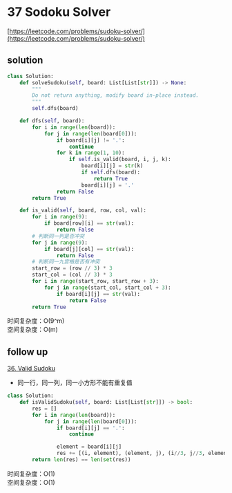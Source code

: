 # 37 Sodoku Solver
[https://leetcode.com/problems/sudoku-solver/](https://leetcode.com/problems/sudoku-solver/)


## solution

```python
class Solution:
    def solveSudoku(self, board: List[List[str]]) -> None:
        """
        Do not return anything, modify board in-place instead.
        """
        self.dfs(board)

    def dfs(self, board):
        for i in range(len(board)):
            for j in range(len(board[0])):
                if board[i][j] != '.':
                    continue
                for k in range(1, 10):
                    if self.is_valid(board, i, j, k):
                        board[i][j] = str(k)
                        if self.dfs(board):
                            return True
                        board[i][j] = '.'
                return False
        return True

    def is_valid(self, board, row, col, val):
        for i in range(9):
            if board[row][i] == str(val):
                return False
        # 判断同一列是否冲突
        for j in range(9):
            if board[j][col] == str(val):
                return False
        # 判断同一九宫格是否有冲突
        start_row = (row // 3) * 3
        start_col = (col // 3) * 3
        for i in range(start_row, start_row + 3):
            for j in range(start_col, start_col + 3):
                if board[i][j] == str(val):
                    return False
        return True
```
时间复杂度：O(9^m) <br>
空间复杂度：O(m)


## follow up

[36. Valid Sudoku](https://leetcode.com/problems/valid-sudoku/)

- 同一行，同一列，同一小方形不能有重复值

```python
class Solution:
    def isValidSudoku(self, board: List[List[str]]) -> bool:
        res = []
        for i in range(len(board)):
            for j in range(len(board[0])):
                if board[i][j] == '.':
                    continue

                element = board[i][j]
                res += [(i, element), (element, j), (i//3, j//3, element)]
        return len(res) == len(set(res))
```
时间复杂度：O(1) <br>
空间复杂度：O(1)
